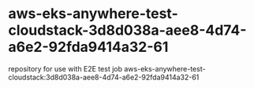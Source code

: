 # aws-eks-anywhere-test-cloudstack-3d8d038a-aee8-4d74-a6e2-92fda9414a32-61
repository for use with E2E test job aws-eks-anywhere-test-cloudstack:3d8d038a-aee8-4d74-a6e2-92fda9414a32-61
